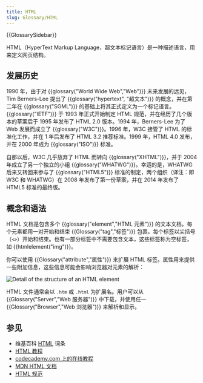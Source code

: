 ```yaml
---
title: HTML
slug: Glossary/HTML
---
```


{{GlossarySidebar}}

HTML（HyperText Markup Language，超文本标记语言）是一种描述语言，用来定义网页结构。

## 发展历史

1990 年，由于对 {{glossary("World Wide Web","Web")}} 未来发展的远见，Tim Berners-Lee 提出了 {{glossary("hypertext", "超文本")}} 的概念，并在第二年在 {{glossary("SGML")}} 的基础上将其正式定义为一个标记语言。{{glossary("IETF")}} 于 1993 年正式开始制定 HTML 规范，并在经历了几个版本的草案后于 1995 年发布了 HTML 2.0 版本。1994 年，Berners-Lee 为了 Web 发展而成立了 {{glossary("W3C")}}。1996 年，W3C 接管了 HTML 的标准化工作，并在 1 年后发布了 HTML 3.2 推荐标准。1999 年，HTML 4.0 发布，并在 2000 年成为 {{glossary("ISO")}} 标准。

自那以后，W3C 几乎放弃了 HTML 而转向 {{glossary("XHTML")}}，并于 2004 年成立了另一个独立的小组 {{glossary("WHATWG")}}。幸运的是，WHATWG 后来又转回来参与了 {{glossary("HTML5")}} 标准的制定，两个组织（译注：即 W3C 和 WHATWG）在 2008 年发布了第一份草案，并在 2014 年发布了 HTML5 标准的最终版。

## 概念和语法

HTML 文档是包含多个 {{glossary("element","HTML 元素")}} 的文本文档。每个元素都用一对开始和结束 {{Glossary("tag","标签")}} 包裹。每个标签以尖括号（`<>`）开始和结束。也有一部分标签中不需要包含文本，这些标签称为空标签，如 {{htmlelement("img")}}。

你可以使用 {{Glossary("attribute","属性")}} 来扩展 HTML 标签。属性用来提供一些附加信息，这些信息可能会影响浏览器对元素的解析：

![Detail of the structure of an HTML element](anatomy-of-an-html-element.png)

HTML 文件通常会以 `.htm` 或 `.html` 为扩展名。用户可以从 {{Glossary("Server","Web 服务器")}} 中下载，并使用任一 {{Glossary("Browser","Web 浏览器")}} 来解析和显示。

## 参见

- 维基百科 [HTML](https://zh.wikipedia.org/wiki/HTML) 词条
- [HTML 教程](/zh-CN/docs/Learn/HTML)
- [codecademy.com 上的在线教程](https://www.codecademy.com/en/tracks/web)
- [MDN HTML 文档](/zh-CN/docs/Web/HTML)
- [HTML 规范](https://www.w3.org/TR/html5/)
